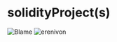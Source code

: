 # solidityProject(s)
![Blame](https://user-images.githubusercontent.com/42775426/176170508-6f3d6db7-ac14-481a-8af5-4377cf797c46.png)
![erenivon](https://user-images.githubusercontent.com/42775426/176171061-c0377aba-3076-4e34-b7eb-672173866a2f.png)
